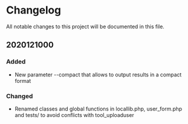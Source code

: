 # Changelog
All notable changes to this project will be documented in this file.

## 2020121000
### Added
- New parameter --compact that allows to output results in a compact format

### Changed
- Renamed classes and global functions in locallib.php, user_form.php and tests/
  to avoid conflicts with tool_uploaduser
